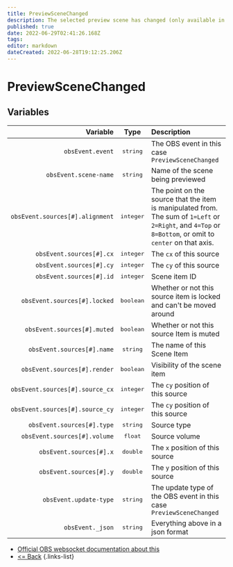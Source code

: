 ```yaml
---
title: PreviewSceneChanged
description: The selected preview scene has changed (only available in Studio Mode).
published: true
date: 2022-06-29T02:41:26.168Z
tags: 
editor: markdown
dateCreated: 2022-06-28T19:12:25.206Z
---
```


# PreviewSceneChanged

## Variables

| Variable | Type | Description |
|---------:|:----:|:------------|
| `obsEvent.event` | <kbd>string</kbd> | The OBS event in this case `PreviewSceneChanged`
| `obsEvent.scene-name` | <kbd>string</kbd> | Name of the scene being previewed
| `obsEvent.sources[#].alignment` | <kbd>integer</kbd> | 	The point on the source that the item is manipulated from. The sum of `1=Left` or `2=Right`, and `4=Top` or `8=Bottom`, or omit to `center` on that axis.
| `obsEvent.sources[#].cx` | <kbd>integer</kbd> | The `cx` of this source
| `obsEvent.sources[#].cy` | <kbd>integer</kbd> | The `cy` of this source
| `obsEvent.sources[#].id` | <kbd>integer</kbd> | Scene item ID
| `obsEvent.sources[#].locked` | <kbd>boolean</kbd> | Whether or not this source item is locked and can't be moved around
| `obsEvent.sources[#].muted` | <kbd>boolean</kbd> | Whether or not this source Item is muted
| `obsEvent.sources[#].name` | <kbd>string</kbd> | The name of this Scene Item
| `obsEvent.sources[#].render` | <kbd>boolean</kbd> | Visibility of the scene item
| `obsEvent.sources[#].source_cx` | <kbd>integer</kbd> | The `cy` position of this source
| `obsEvent.sources[#].source_cy` |	<kbd>integer</kbd> | The `cy` position of this source
| `obsEvent.sources[#].type` | <kbd>string</kbd> | Source type
| `obsEvent.sources[#].volume` | <kbd>float</kbd> | Source volume
| `obsEvent.sources[#].x` | <kbd>double</kbd> | The `x` position of this source
| `obsEvent.sources[#].y` | <kbd>double</kbd> | The `y` position of this source
| `obsEvent.update-type` | <kbd>string</kbd> | The update type of the OBS event in this case `PreviewSceneChanged`
| `obsEvent._json` | <kbd>string</kbd> | Everything above in a json format

* [Official OBS websocket documentation about this](https://github.com/obsproject/obs-websocket/blob/4.x-current/docs/generated/protocol.md#previewscenechanged)
* [<= Back](/en/Integrations/OBS/OBS-Events)
{.links-list}